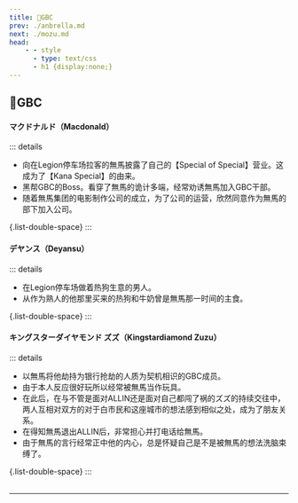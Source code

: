 ```yaml
---
title: 🎪GBC
prev: ./anbrella.md
next: ./mozu.md
head:
    - - style
      - type: text/css
      - h1 {display:none;}
---
```

## <span class="underline-blue">🎪GBC</span>

#### <span style="font-weight:bold;">マクドナルド（Macdonald）</span>
::: details
- 向在Legion停车场拉客的無馬披露了自己的【Special of Special】营业。这成为了【Kana Special】的由来。
- 黑帮GBC的Boss。看穿了無馬的诡计多端，经常劝诱無馬加入GBC干部。
- 随着無馬集团的电影制作公司的成立，为了公司的运营，欣然同意作为無馬的部下加入公司。

{.list-double-space}
:::
#### <span style="font-weight:bold;">デヤンス（Deyansu）</span>
::: details
- 在Legion停车场做着热狗生意的男人。
- 从作为熟人的他那里买来的热狗和牛奶曾是無馬那一时间的主食。

{.list-double-space}
:::
#### <span style="font-weight:bold;">キングスターダイヤモンド ズズ（Kingstardiamond Zuzu）</span>
::: details
- 以無馬将他劫持为银行抢劫的人质为契机相识的GBC成员。
- 由于本人反应很好玩所以经常被無馬当作玩具。
- 在此后，在与不管是面对ALLIN还是面对自己都闯了祸的ズズ的持续交往中，两人互相对双方的对于白市民和这座城市的想法感到相似之处，成为了朋友关系。
- 在得知無馬退出ALLIN后，非常担心并打电话给無馬。
- 由于無馬的言行经常正中他的内心，总是怀疑自己是不是被無馬的想法洗脑束缚了。

{.list-double-space}
:::
<br>
<br>

---

